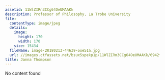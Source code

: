 ```yaml
---
assetid: 11WlZIRn3CCg64OeUMAAKk
description: Professor of Philosophy, La Trobe University
file:
  contentType: image/jpeg
  details:
    image:
      height: 170
      width: 170
    size: 15434
  fileName: image-20180213-44639-ooe51a.jpg
  url: //images.ctfassets.net/bsux5spekp1p/11WlZIRn3CCg64OeUMAAKk/6942f2b0fc3077ef9684b01d225a27f4/image-20180213-44639-ooe51a.jpg
title: Janna Thompson
---
```

No content found